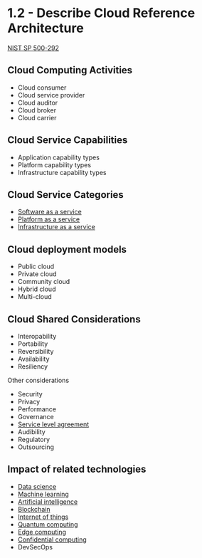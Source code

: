 # 1.2 - Describe Cloud Reference Architecture

[NIST SP 500-292](https://nvlpubs.nist.gov/nistpubs/Legacy/SP/nistspecialpublication500-292.pdf)

## Cloud Computing Activities

- Cloud consumer
- Cloud service provider
- Cloud auditor
- Cloud broker
- Cloud carrier

## Cloud Service Capabilities

- Application capability types
- Platform capability types
- Infrastructure capability types

## Cloud Service Categories

- [Software as a service](../../definitions/S.md#software-as-a-service)
- [Platform as a service](../../definitions/P.md#platform-as-a-service-paas)
- [Infrastructure as a service](../../definitions/I.md#infrastructure-as-a-service-iaas)

## Cloud deployment models

- Public cloud
- Private cloud
- Community cloud
- Hybrid cloud
- Multi-cloud

## Cloud Shared Considerations

- Interopability
- Portability
- Reversibility
- Availability
- Resiliency

Other considerations
- Security
- Privacy
- Performance
- Governance
- [Service level agreement](../../definitions/S.md#service-level-agreement-sla)
- Audibility
- Regulatory
- Outsourcing

## Impact of related technologies

- [Data science](../../definitions/D.md#data-science)
- [Machine learning](../../definitions/M.md#machine-learning)
- [Artificial intelligence](../../definitions/A.md#artificial-intelligence-ai)
- [Blockchain](../../definitions/B.md#blockchain)
- [Internet of things](../../definitions/I.md#internet-of-things-iot)
- [Quantum computing](../../definitions/Q.md#quantum-computing)
- [Edge computing](../../definitions/E.md#edge-computing)
- [Confidential computing](../../definitions/C.md#confidential-computing)
- DevSecOps
